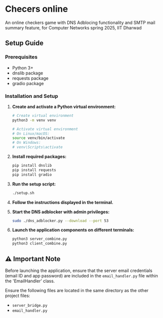 # Checers online

An online checkers game with DNS Adblocing functionality and SMTP mail summary feature, for Computer Networks spring 2025, IIT Dharwad

## Setup Guide

### Prerequisites
- Python 3+
- dnslib package
- requests package
- gradio package

### Installation and Setup

1. **Create and activate a Python virtual environment:**
   ```bash
   # Create virtual environment
   python3 -m venv venv
   
   # Activate virtual environment
   # On Linux/macOS:
   source venv/bin/activate
   # On Windows:
   # venv\Scripts\activate
   ```

2. **Install required packages:**
   ```bash
   pip install dnslib
   pip install requests
   pip install gradio
   ```

3. **Run the setup script:**
   ```bash
   ./setup.sh
   ```

4. **Follow the instructions displayed in the terminal.**

5. **Start the DNS adblocker with admin privileges:**
   ```bash
   sudo ./dns_adblocker.py --download --port 53
   ```

6. **Launch the application components on different terminals:**
   ```bash
   python3 server_combine.py
   python3 client_combine.py
   ```

## ⚠️ Important Note
Before launching the application, ensure that the server email credentials (email ID and app password) are included in the `email_handler.py` file within the 'EmailHandler' class.

Ensure the following files are located in the same directory as the other project files:
- `server_bridge.py`
- `email_handler.py`
